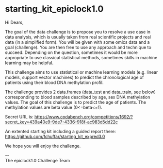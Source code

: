 # starting_kit_epiclock1.0



Hi Dears,

The goal of the data challenge is to propose you to resolve a use case in data analysis, which is usually taken from real scientific projects and real data (in a simplified form). You will be given with some omics data and a goal (challenge). You are then free to use any approach and technique to succeed. Depending on the question, sometimes it would be more appropriate to use classical statistical methods, sometimes skills in machine learning may be helpful.

This challenge aims to use statistical or machine learning models (e.g. linear models, support vector machines) to predict the chronological age of patients using their blood DNA methylation profil.

The challenge provides 2 data.frames (data_test and data_train, see below) corresponding to blood samples described by age, sex DNA methylation values. The goal of this challenge is to predict the age of patients. The methylation values are beta value (0<=beta<=1).

Secret URL is: https://www.codabench.org/competitions/1692/?secret_key=439a40e9-9de7-4336-918f-ac983d5dd22c

An extented starting kit including a guided report there: https://github.com/fchuffar/starting_kit_expred3.0

We hope you will enjoy the challenge.

--<br/>
The epiclock1.0 Challenge Team
